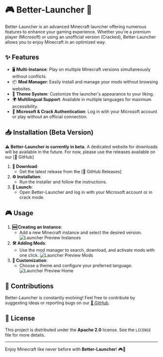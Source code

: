 # 🎮 Better-Launcher 🚀

Better-Launcher is an advanced Minecraft launcher offering numerous features to enhance your gaming experience. Whether you're a premium player (Microsoft) or using an unofficial version (Cracked), Better-Launcher allows you to enjoy Minecraft in an optimized way.

## ✨ Features

- 🖥️ **Multi-Instance**: Play on multiple Minecraft versions simultaneously without conflicts.
- 📦 **Mod Manager**: Easily install and manage your mods without browsing websites.
- 🎨 **Theme System**: Customize the launcher's appearance to your liking.
- 🌍 **Multilingual Support**: Available in multiple languages for maximum accessibility.
- 🔑 **Microsoft & Crack Authentication**: Log in with your Microsoft account or play without an official connection.

## 📥 Installation (Beta Version)

⚠️ **Better-Launcher is currently in beta.** A dedicated website for downloads will be available in the future. For now, please use the releases available on our [📌 GitHub]

1. **📌 Download**:
   - Get the latest release from the [🔗 GitHub Releases]
2. **⚙️ Installation**:
   - Run the installer and follow the instructions.
3. **🚀 Launch**:
   - Open Better-Launcher and log in with your Microsoft account or in crack mode.

## 🎮 Usage

1. **🆕 Creating an Instance**:
   - Add a new Minecraft instance and select the desired version.
   ![Launcher Preview Instances](https://github.com/magiidev/Better-Launcher/tree/master/src/main/resources/images/instances.png)
2. **🛠️ Adding Mods**:
   - Use the mod manager to search, download, and activate mods with one click.
   ![Launcher Preview Mods](https://github.com/magiidev/Better-Launcher/tree/master/src/main/resources/images/mods.png)
3. **🎨 Customization**:
   - Choose a theme and configure your preferred language.
   ![Launcher Preview Home](https://github.com/magiidev/Better-Launcher/tree/master/src/main/resources/images/home.png)

## 🤝 Contributions

Better-Launcher is constantly evolving! Feel free to contribute by suggesting ideas or reporting bugs on our [📌 GitHub](#).

## 📜 License

This project is distributed under the **Apache 2.0** license. See the `LICENSE` file for more details.

---

Enjoy Minecraft like never before with **Better-Launcher**! 🎮🚀

